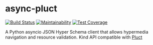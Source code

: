 async-pluct
===========

[![Build Status](https://travis-ci.org/globocom/async-pluct.svg?branch=master)](https://travis-ci.org/globocom/async-pluct)
[![Maintainability](https://api.codeclimate.com/v1/badges/00e056bdf0ba0061c54e/maintainability)](https://codeclimate.com/github/globocom/async-pluct/maintainability)
[![Test Coverage](https://api.codeclimate.com/v1/badges/00e056bdf0ba0061c54e/test_coverage)](https://codeclimate.com/github/globocom/async-pluct/test_coverage)

A Python asyncio JSON Hyper Schema client that allows hypermedia navigation and resource validation.
Kind API compatible with [Pluct](https://github.com/globocom/pluct)
